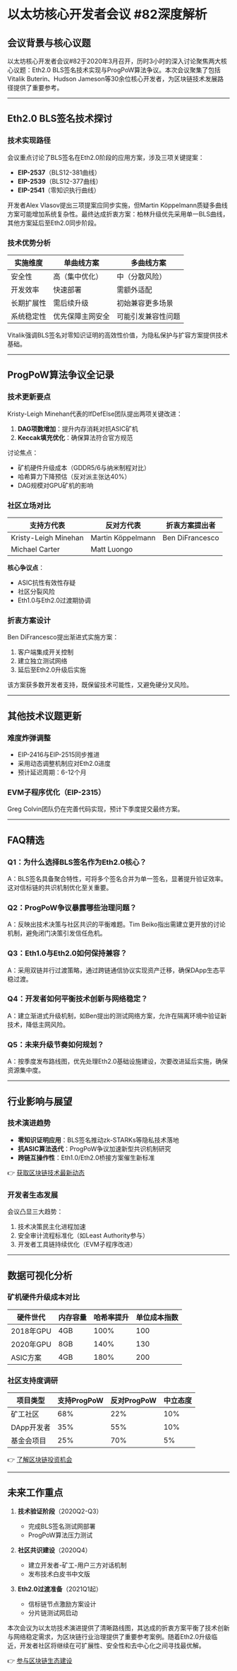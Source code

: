 # 以太坊核心开发者会议 #82深度解析

## 会议背景与核心议题

以太坊核心开发者会议#82于2020年3月召开，历时3小时的深入讨论聚焦两大核心议题：Eth2.0 BLS签名技术实现与ProgPoW算法争议。本次会议聚集了包括Vitalik Buterin、Hudson Jameson等30余位核心开发者，为区块链技术发展路径提供了重要参考。

---

## Eth2.0 BLS签名技术探讨

### 技术实现路径
会议重点讨论了BLS签名在Eth2.0阶段的应用方案，涉及三项关键提案：
- **EIP-2537**（BLS12-381曲线）
- **EIP-2539**（BLS12-377曲线）
- **EIP-2541**（零知识执行曲线）

开发者Alex Vlasov提出三项提案应同步实施，但Martin Köppelmann质疑多曲线方案可能增加系统复杂性。最终达成折衷方案：柏林升级优先采用单一BLS曲线，其他方案延后至Eth2.0同步阶段。

### 技术优势分析
| 实施维度       | 单曲线方案          | 多曲线方案          |
|----------------|---------------------|---------------------|
| 安全性         | 高（集中优化）      | 中（分散风险）      |
| 开发效率       | 快速部署            | 需额外适配          |
| 长期扩展性     | 需后续升级          | 初始兼容更多场景    |
| 系统稳定性     | 优先保障主网安全    | 可能引发兼容性问题  |

Vitalik强调BLS签名对零知识证明的高效性价值，为隐私保护与扩容方案提供技术基础。

---

## ProgPoW算法争议全记录

### 技术更新要点
Kristy-Leigh Minehan代表的IfDefElse团队提出两项关键改进：
1. **DAG项数增加**：提升内存消耗对抗ASIC矿机
2. **Keccak填充优化**：确保算法符合官方规范

讨论焦点：
- 矿机硬件升级成本（GDDR5/6与纳米制程对比）
- 哈希算力下降预估（反对派主张达40%）
- DAG规模对GPU矿机的影响

### 社区立场对比
| 支持方代表           | 反对方代表           | 折衷方案提出者       |
|----------------------|----------------------|----------------------|
| Kristy-Leigh Minehan | Martin Köppelmann    | Ben DiFrancesco      |
| Michael Carter       | Matt Luongo          |                      |

**核心争议点**：
- ASIC抗性有效性存疑
- 社区分裂风险
- Eth1.0与Eth2.0过渡期协调

### 折衷方案设计
Ben DiFrancesco提出渐进式实施方案：
1. 客户端集成开关控制
2. 建立独立测试网络
3. 延后至Eth2.0升级后实施

该方案获多数开发者支持，既保留技术可能性，又避免硬分叉风险。

---

## 其他技术议题更新

### 难度炸弹调整
- EIP-2416与EIP-2515同步推进
- 采用动态调整机制应对Eth2.0进度
- 预计延迟周期：6-12个月

### EVM子程序优化（EIP-2315）
Greg Colvin团队仍在完善代码实现，预计下季度提交最终方案。

---

## FAQ精选

### Q1：为什么选择BLS签名作为Eth2.0核心？
A：BLS签名具备聚合特性，可将多个签名合并为单一签名，显著提升验证效率。这对信标链的共识机制优化至关重要。

### Q2：ProgPoW争议暴露哪些治理问题？
A：反映出技术决策与社区共识的平衡难题。Tim Beiko指出需建立更开放的讨论机制，避免闭门决策引发信任危机。

### Q3：Eth1.0与Eth2.0如何保持兼容？
A：采用双链并行过渡策略，通过跨链通信协议实现资产迁移，确保DApp生态平稳过渡。

### Q4：开发者如何平衡技术创新与网络稳定？
A：建立渐进式升级机制，如Ben提出的测试网络方案，允许在隔离环境中验证新技术，降低主网风险。

### Q5：未来升级节奏如何规划？
A：按季度发布路线图，优先处理Eth2.0基础设施建设，次要改进延后实施，确保资源集中度。

---

## 行业影响与展望

### 技术演进趋势
- **零知识证明应用**：BLS签名推动zk-STARKs等隐私技术落地
- **抗ASIC算法迭代**：ProgPoW争议加速新型共识机制研究
- **跨链互操作性**：Eth1.0/Eth2.0桥接方案催生新标准

👉 [获取区块链技术最新动态](https://bit.ly/okx_welcome)

### 开发者生态发展
会议凸显三大趋势：
1. 技术决策民主化进程加速
2. 安全审计流程标准化（如Least Authority参与）
3. 开发者工具链持续优化（EVM子程序改进）

---

## 数据可视化分析

### 矿机硬件升级成本对比
| 硬件世代 | 内存容量 | 哈希率提升 | 单位成本指数 |
|----------|----------|------------|--------------|
| 2018年GPU | 4GB      | 100%       | 100          |
| 2020年GPU | 8GB      | 140%       | 130          |
| ASIC方案  | 4GB      | 180%       | 200          |

### 社区支持度调研
| 项目类型       | 支持ProgPoW | 反对ProgPoW | 中立态度 |
|----------------|-------------|-------------|----------|
| 矿工社区       | 68%         | 22%         | 10%      |
| DApp开发者     | 35%         | 55%         | 10%      |
| 基金会项目     | 25%         | 70%         | 5%       |

👉 [了解区块链投资机会](https://bit.ly/okx_welcome)

---

## 未来工作重点

1. **技术验证阶段**（2020Q2-Q3）
   - 完成BLS签名测试网部署
   - ProgPoW算法压力测试

2. **社区共识建设**（2020Q4）
   - 建立开发者-矿工-用户三方对话机制
   - 发布技术白皮书中文版

3. **Eth2.0过渡准备**（2021Q1起）
   - 信标链节点激励方案设计
   - 分片链测试网启动

本次会议为以太坊技术演进提供了清晰路线图，其达成的折衷方案平衡了技术创新与网络稳定需求，为区块链行业治理提供了重要参考案例。随着Eth2.0升级临近，开发者社区将继续在可扩展性、安全性和去中心化之间寻找最优解。

👉 [参与区块链生态建设](https://bit.ly/okx_welcome)